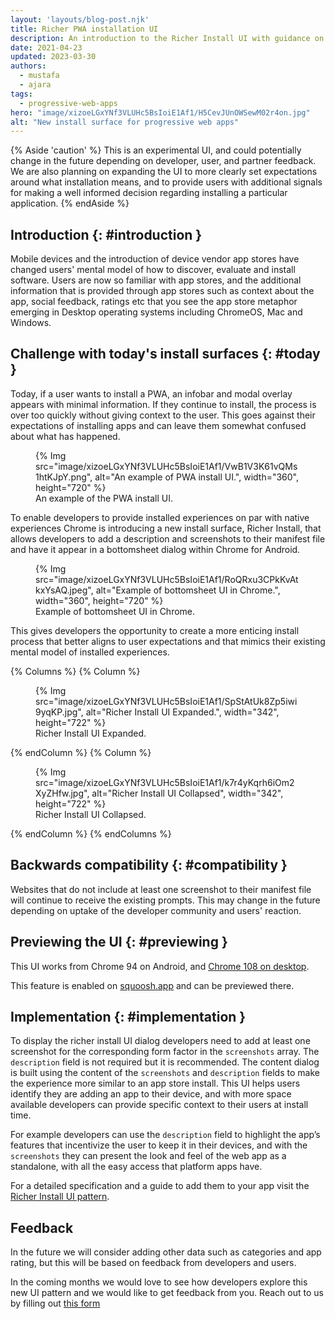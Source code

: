 ```yaml
---
layout: 'layouts/blog-post.njk'
title: Richer PWA installation UI
description: An introduction to the Richer Install UI with guidance on how to implement it.
date: 2021-04-23
updated: 2023-03-30
authors:
  - mustafa
  - ajara
tags:
  - progressive-web-apps
hero: "image/xizoeLGxYNf3VLUHc5BsIoiE1Af1/H5CevJUnOWSewM02r4on.jpg"
alt: "New install surface for progressive web apps"
---
```


{% Aside 'caution' %}
This is an experimental UI, and could potentially change in the future depending on developer, user,
and partner feedback. We are also planning on expanding the UI to more clearly set expectations
around what installation means, and to provide users with additional signals for making a well
informed decision regarding installing a particular application.
{% endAside %}

## Introduction {: #introduction }

Mobile devices and the introduction of device vendor app stores have changed users' mental model
of how to discover, evaluate and install software. Users are now so familiar with app stores, and
the additional information that is provided through app stores such as context about the app,
social feedback, ratings etc that you see the app store metaphor emerging in Desktop operating
systems including ChromeOS, Mac and Windows.


## Challenge with today's install surfaces {: #today }

Today, if a user wants to install a PWA, an infobar and modal overlay appears with minimal
information. If they continue to install, the process is over too quickly without giving
context to the user. This goes against their expectations of installing apps and can leave them
somewhat confused about what has happened.

<figure>
  {% Img src="image/xizoeLGxYNf3VLUHc5BsIoiE1Af1/VwB1V3K61vQMs1htKJpY.png", alt="An example of PWA install UI.", width="360", height="720" %}
  <figcaption>An example of the PWA install UI.</figcaption>
</figure>

To enable developers to provide installed experiences on par with native experiences
Chrome is introducing a new install surface, Richer Install, that allows developers to add a
description and screenshots to their manifest file and have it appear in a bottomsheet dialog
within Chrome for Android.

<figure>
  {% Img src="image/xizoeLGxYNf3VLUHc5BsIoiE1Af1/RoQRxu3CPkKvAtkxYsAQ.jpeg", alt="Example of bottomsheet UI in Chrome.", width="360", height="720" %}
  <figcaption>Example of bottomsheet UI in Chrome.</figcaption>
</figure>

This gives developers the opportunity to create a more enticing install process
that better aligns to user expectations and that mimics their existing mental model
of installed experiences.


{% Columns %}
{% Column %}
<figure>
  {% Img src="image/xizoeLGxYNf3VLUHc5BsIoiE1Af1/SpStAtUk8Zp5iwi9yqKP.jpg",
alt="Richer Install UI Expanded.", width="342", height="722" %}
  <figcaption>Richer Install UI Expanded.</figcaption>
</figure>
{% endColumn %}
{% Column %}
<figure>
  {% Img src="image/xizoeLGxYNf3VLUHc5BsIoiE1Af1/k7r4yKqrh6iOm2XyZHfw.jpg",
alt="Richer Install UI Collapsed", width="342", height="722" %}
  <figcaption>Richer Install UI Collapsed.</figcaption>
</figure>
{% endColumn %}
{% endColumns %}

## Backwards compatibility {: #compatibility }

Websites that do not include at least one screenshot to their manifest file will continue to receive
the existing prompts. This may change in the future depending on uptake of the developer community
and users' reaction.

## Previewing the UI {: #previewing }

This UI works from Chrome 94 on Android, and [Chrome 108 on desktop](/blog/richer-install-ui-desktop/).

This feature is enabled on [squoosh.app](https://squoosh.app) and can be previewed there.

## Implementation {: #implementation }

To display the richer install UI dialog developers need to add at least one screenshot for the corresponding form factor in the `screenshots` array. The `description` field is not required but it is recommended. The content dialog is built using the content of the `screenshots` and `description` fields to make the experience more similar to an app store install. This UI helps users identify they are adding an app to their device, and with more space available developers can provide specific context to their users at install time.

For example developers can use the `description` field to highlight the app’s features that incentivize the user to keep it in their devices, and with the `screenshots`  they can present the look and feel of the web app as a standalone, with all the easy access that platform apps have.

For a detailed specification and a guide to add them to your app visit the [Richer Install UI pattern](https://web.dev/patterns/advanced-apps/richer-install-ui).


## Feedback
In the future we will consider adding other data such as categories and app rating, but this will
be based on feedback from developers and users.

In the coming months we would love to see how developers explore this new UI pattern and we
would like to get feedback from you. Reach out to us by filling out [this form](https://forms.gle/7sXrpQwDbLuaZVzN7)
